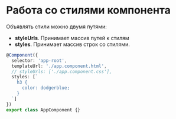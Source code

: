 # Работа со стилями компонента

Объявлять стили можно двумя путями:

- **styleUrls**. Принимает массив путей к стилям
- **styles**. Принимает массив строк со стилями.

```typescript
@Component({
  selector: 'app-root',
  templateUrl: './app.component.html',
  // styleUrls: ['./app.component.css'],
  styles: [`
    h3 {
      color: dodgerblue;
    }
  `]
})
export class AppComponent {}
```
